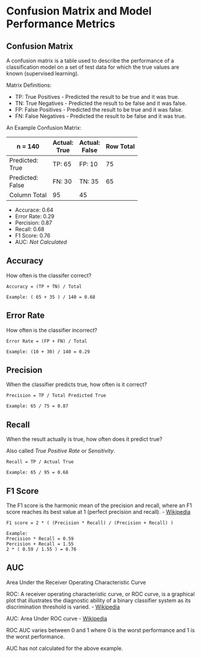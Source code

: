 # Confusion Matrix and Model Performance Metrics

## Confusion Matrix

A confusion matrix is a table used to describe the performance of a classification model on a set of test data for which the true values are known (supervised learning).

Matrix Definitions:

* TP: True Positives - Predicted the result to be true and it was true.
* TN: True Negatives - Predicted the result to be false and it was false.
* FP: False Positives - Predicted the result to be true and it was false.
* FN: False Negatives - Predicted the result to be false and it was true.

An Example Confusion Matrix:

|n = 140| Actual:<br/>True | Actual:<br/>False | Row Total |
|-|-|-|-|
| Predicted:<br/>True | TP: 65 | FP: 10 | 75 |
| Predicted:<br/> False | FN: 30 | TN: 35 | 65 |
| Column Total | 95 | 45 | |

* Accurace: 0.64
* Error Rate: 0.29
* Percision: 0.87
* Recall: 0.68
* F1 Score: 0.76
* AUC: _Not Calculated_

## Accuracy

How often is the classifer correct?

```
Accuracy = (TP + TN) / Total

Example: ( 65 + 35 ) / 140 = 0.68
```
## Error Rate

How often is the classifier incorrect?

```
Error Rate = (FP + FN) / Total

Example: (10 + 30) / 140 = 0.29
```

## Precision

When the classifier predicts true, how often is it correct?

```
Precision = TP / Total Predicted True

Example: 65 / 75 = 0.87
```

## Recall

When the result actually is true, how often does it predict true? 

Also called _True Positive Rate_ or _Sensitivity_.

```
Recall = TP / Actual True

Example: 65 / 95 = 0.68
```

## F1 Score

The F1 score is the harmonic mean of the precision and recall, where an F1 score reaches its best value at 1 (perfect precision and recall). - [Wikipedia](https://en.wikipedia.org/wiki/F1_score)

```
F1 score = 2 * ( (Precision * Recall) / (Precision + Recall) )

Example:
Precision * Recall = 0.59
Percision + Recall = 1.55
2 * ( 0.59 / 1.55 ) = 0.76
```

## AUC

Area Under the Receiver Operating Characteristic Curve

ROC: A receiver operating characteristic curve, or ROC curve, is a graphical plot that illustrates the diagnostic ability of a binary classifier system as its discrimination threshold is varied. - [Wikipedia](https://en.wikipedia.org/wiki/Receiver_operating_characteristic)

AUC: Area Under ROC curve - [Wikipedia](https://en.wikipedia.org/wiki/Receiver_operating_characteristic#Area_under_the_curve)

ROC AUC varies between 0 and 1 where 0 is the worst performance and 1 is the worst performance.

AUC has not calculated for the above example.





